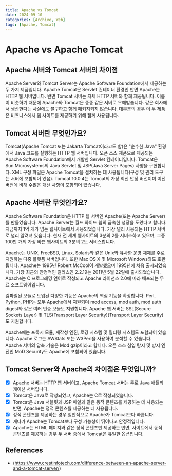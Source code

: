 ```yaml
---
title: Apache vs Tomcat
date: 2024-09-10
categories: [Archive, Web]
tags: [Apache, Tomcat]
---
```


# Apache vs Apache Tomcat

## Apache 서버와 Tomcat 서버의 차이점

Apache Server와 Tomcat Server는 Apache Software Foundation에서 제공하는 두 가지 제품입니다. Apache Tomcat은 Servlet 컨테이너 환경인 반면 Apache는 HTTP 웹 서버입니다. 반면 Tomcat 서버는 자체 HTTP 서버와 함께 제공됩니다. 이름이 비슷하기 때문에 Apache와 Tomcat은 종종 같은 서버로 오해받습니다. 같은 회사에서 생산한다는 사실에도 불구하고 함께 패키지되지 않습니다. 대부분의 경우 이 두 제품은 비즈니스에서 웹 사이트를 제공하기 위해 함께 사용됩니다.

## Tomcat 서버란 무엇인가요?

Tomcat(Apache Tomcat 또는 Jakarta Tomcat이라고도 함)은 "순수한 Java" 환경에서 Java 코드를 실행하는 HTTP 웹 서버입니다. 오픈 소스 제품으로 제공되는 Apache Software Foundation에서 개발한 Servlet 컨테이너입니다. Tomcat은 Sun Microsystems의 Java Servlet 및 JSP(Java Server Pages) 사양을 구현합니다. XML 구성 파일은 Apache Tomcat을 설치하는 데 사용됩니다(구성 및 관리 도구는 서버에 포함되어 있음). Tomcat 10.0.4는 Tomcat의 가장 최신 안정 버전이며 이전 버전에 비해 수많은 개선 사항이 포함되어 있습니다.

## Apache 서버란 무엇인가요?

Apache Software Foundation은 HTTP 웹 서버인 Apache(또는 Apache Server)를 만들었습니다. Apache Server는 월드 와이드 웹의 급속한 성장을 도왔다고 합니다. 지금까지 1억 개가 넘는 웹사이트에서 사용되었습니다. 가장 널리 사용되는 HTTP 서버로 널리 알려져 있습니다. 현재 전 세계 웹사이트의 3분의 2를 서비스하고 있으며, 그중 100만 개의 가장 바쁜 웹사이트의 3분의 2도 서비스합니다.

Apache는 UNIX, FreeBSD, Linux, Solaris와 같은 Unix와 유사한 운영 체제를 주로 지원하는 다중 플랫폼 서버입니다. 또한 Mac OS X 및 Microsoft Windows와도 호환됩니다. Apache는 1995년 Robert McCool이 개발했으며 1995년에 처음 출시되었습니다. 가장 최근의 안정적인 릴리스인 2.2.19는 2011년 5월 22일에 출시되었습니다. Apache는 C 프로그래밍 언어로 작성되고 Apache 라이선스 2.0에 따라 배포되는 무료 소프트웨어입니다.

컴파일된 모듈로 도입된 다양한 기능은 Apache의 핵심 기능을 확장합니다. Perl, Python, PHP는 모두 Apache에서 지원되며 mod access, mod auth, mod auth digest와 같은 여러 인증 모듈도 지원합니다. Apache 웹 서버는 SSL(Secure Sockets Layer) 및 TLS(Transport Layer Security)(Transport Layer Security)도 지원합니다.

Apache에는 프록시 모듈, 재작성 엔진, 로깅 시스템 및 필터링 시스템도 포함되어 있습니다. Apache 로그는 AWStats 또는 W3Perl을 사용하여 분석할 수 있습니다. Apache 서버의 압축 기술은 Mod gzip이라고 합니다. 오픈 소스 침입 탐지 및 방지 엔진인 MoD Security도 Apache에 포함되어 있습니다.

## Tomcat Server와 Apache의 차이점은 무엇입니까?

- [x] Apache 서버는 HTTP 웹 서버이고, Apache Tomcat 서버는 주로 Java 애플리케이션 서버입니다.
- [x] Tomcat은 Java로 작성되었고, Apache는 C로 작성되었습니다.
- [x] Tomcat은 Java 서블릿과 JSP 파일과 같은 동적 콘텐츠를 제공하는 데 사용되는 반면, Apache는 정적 콘텐츠를 제공하는 데 사용됩니다.
- [x] 정적 콘텐츠를 제공하는 경우 일반적으로 Apache가 Tomcat보다 빠릅니다.
- [x] 게다가 Apache는 Tomcat보다 구성 가능성이 뛰어나고 안정적입니다.
- [x] Apache는 HTML 페이지와 같은 정적 콘텐츠만 제공하는 반면, 사이트에서 동적 콘텐츠를 제공하는 경우 두 서버 중에서 Tomcat은 유일한 옵션입니다.

## References

- (https://www.crestinfotech.com/difference-between-an-apache-server-and-a-tomcat-server/)
